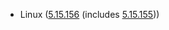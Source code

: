 - Linux ([5.15.156](https://lwn.net/Articles/970174) (includes [5.15.155](https://lwn.net/Articles/969736)))
